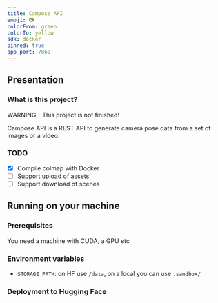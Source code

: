 ```yaml
---
title: Campose API
emoji: 📷
colorFrom: green
colorTo: yellow
sdk: docker
pinned: true
app_port: 7860
---
```


## Presentation

### What is this project?

WARNING - This project is not finished!

Campose API is a REST API to generate camera pose data from a set of images or a video.

### TODO

- [x] Compile colmap with Docker
- [ ] Support upload of assets
- [ ] Support download of scenes

## Running on your machine

### Prerequisites

You need a machine with CUDA, a GPU etc

### Environment variables

- `STORAGE_PATH`: on HF use `/data`, on a local you can use `.sandbox/`

### Deployment to Hugging Face

